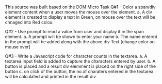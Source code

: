 This source was built based on the DOM Micro Task
  Q#1 - Color a span/div element content when a user moves the mouse over the element.
      a. A div element is created to display a text in Green, on mouse over the text will be chnaged into Red colou

  Q#2 - Use prompt to read a value from user and display it in the span element.
      a. A prompt will be shown to enter your name
      b. The name entered in the prompt will be added along with the above div Text [change color on mouse over]

  Q#3 - Write a Javascript code for character counts in the textarea.
      a. A textarea input field is added to capture the characters entered by user.
      b. A button is placed and a result div elemment is placed on the right side of the button
      c. on click of the button, the no.of charaters entered in the textarea will be calculated and printed in the result div
